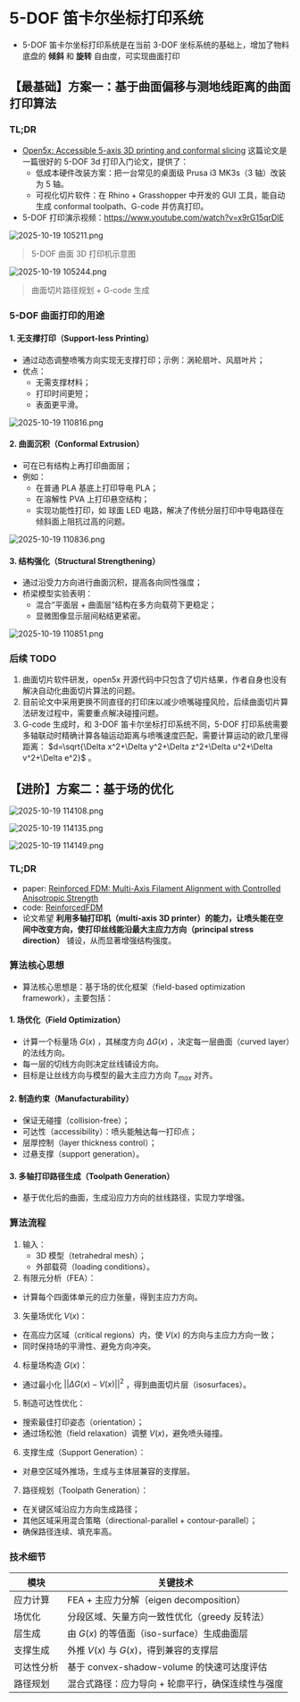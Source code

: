 # 5-DOF 笛卡尔坐标打印系统

- 5-DOF 笛卡尔坐标打印系统是在当前 3-DOF 坐标系统的基础上，增加了物料底盘的 **倾斜** 和 **旋转** 自由度，可实现曲面打印
## 【最基础】方案一：基于曲面偏移与测地线距离的曲面打印算法
### TL;DR
- [Open5x: Accessible 5-axis 3D printing and conformal slicing](https://arxiv.org/pdf/2202.11426) 这篇论文是一篇很好的 5-DOF 3d 打印入门论文，提供了：
  - 低成本硬件改装方案：把一台常见的桌面级 Prusa i3 MK3s（3 轴）改装为 5 轴。
  - 可视化切片软件：在 Rhino + Grasshopper 中开发的 GUI 工具，能自动生成 conformal toolpath、G-code 并仿真打印。
- 5-DOF 打印演示视频：https://www.youtube.com/watch?v=x9rG15qrDIE

![ 2025-10-19 105211.png](https://s2.loli.net/2025/10/19/fXwmNaJzxBDAd4j.png)
> 5-DOF 曲面 3D 打印机示意图

![ 2025-10-19 105244.png](https://s2.loli.net/2025/10/19/dfFhAVzl6Ckpecg.png)
> 曲面切片路径规划 + G-code 生成

### 5-DOF 曲面打印的用途
#### 1. 无支撑打印（Support-less Printing）
- 通过动态调整喷嘴方向实现无支撑打印；示例：涡轮扇叶、风扇叶片；
- 优点：
  - 无需支撑材料；
  - 打印时间更短；
  - 表面更平滑。

![ 2025-10-19 110816.png](https://s2.loli.net/2025/10/19/qIdayfr6Nl2CuL8.png)

#### 2. 曲面沉积（Conformal Extrusion）
- 可在已有结构上再打印曲面层；
- 例如：
  - 在普通 PLA 基底上打印导电 PLA；
  - 在溶解性 PVA 上打印悬空结构；
  - 实现功能性打印，如 球面 LED 电路，解决了传统分层打印中导电路径在倾斜面上阻抗过高的问题。

![ 2025-10-19 110836.png](https://s2.loli.net/2025/10/19/epF92UthLXbkTw4.png)

#### 3. 结构强化（Structural Strengthening）
- 通过沿受力方向进行曲面沉积，提高各向同性强度；
- 桥梁模型实验表明：
  - 混合“平面层 + 曲面层”结构在多方向载荷下更稳定；
  - 显微图像显示层间粘结更紧密。
 
![ 2025-10-19 110851.png](https://s2.loli.net/2025/10/19/4T8wcryNuYbjMVq.png)

### 后续 TODO
1. 曲面切片软件研发，open5x 开源代码中只包含了切片结果，作者自身也没有解决自动化曲面切片算法的问题。
2. 目前论文中采用更换不同直径的打印床以减少喷嘴碰撞风险，后续曲面切片算法研发过程中，需要重点解决碰撞问题。
3. G-code 生成时，和 3-DOF 笛卡尔坐标打印系统不同，5-DOF 打印系统需要多轴联动时精确计算各轴运动距离与喷嘴速度匹配，需要计算运动的欧几里得距离： $d=\sqrt{\Delta x^2+\Delta y^2+\Delta z^2+\Delta u^2+\Delta v^2+\Delta e^2}$ 。

## 【进阶】方案二：基于场的优化

![ 2025-10-19 114108.png](https://s2.loli.net/2025/10/19/W2mprqIGDXLsz35.png)

![ 2025-10-19 114135.png](https://s2.loli.net/2025/10/19/jHASmsWbnDai5Ic.png)

![ 2025-10-19 114149.png](https://s2.loli.net/2025/10/19/5ISHKYhwvaQtODU.png)
### TL;DR
- paper: [Reinforced FDM: Multi-Axis Filament Alignment with Controlled  Anisotropic Strength](https://mewangcl.github.io/pubs/SIGAsia2020ReinforcedFDM.pdf)
- code: [ReinforcedFDM](https://github.com/GuoxinFang/ReinforcedFDM)
- 论文希望 **利用多轴打印机（multi-axis 3D printer）的能力，让喷头能在空间中改变方向，使打印丝线能沿最大主应力方向（principal stress direction）** 铺设，从而显著增强结构强度。
### 算法核心思想
- 算法核心思想是：基于场的优化框架（field-based optimization framework），主要包括：
#### 1. 场优化（Field Optimization）
- 计算一个标量场 $G(x)$ ，其梯度方向 $\Delta G(x)$ ，决定每一层曲面（curved layer）的法线方向。
- 每一层的切线方向则决定丝线铺设方向。
- 目标是让丝线方向与模型的最大主应力方向 $T_{max}$ 对齐。
#### 2. 制造约束（Manufacturability）
- 保证无碰撞（collision-free）；
- 可达性（accessibility）：喷头能触达每一打印点；
- 层厚控制（layer thickness control）；
- 过悬支撑（support generation）。
#### 3. 多轴打印路径生成（Toolpath Generation）
- 基于优化后的曲面，生成沿应力方向的丝线路径，实现力学增强。
### 算法流程
1. 输入：
    - 3D 模型（tetrahedral mesh）；
    - 外部载荷（loading conditions）。
2. 有限元分析（FEA）：
  - 计算每个四面体单元的应力张量，得到主应力方向。
3. 矢量场优化 $V(x)$：
  - 在高应力区域（critical regions）内，使 $V(x)$ 的方向与主应力方向一致；
  - 同时保持场的平滑性、避免方向冲突。
4. 标量场构造 $G(x)$：
  - 通过最小化 $||\Delta G(x)-V(x)||^2$ ，得到曲面切片层（isosurfaces）。
5. 制造可达性优化：
  - 搜索最佳打印姿态（orientation）；
  - 通过场松弛（field relaxation）调整 $V(x)$，避免喷头碰撞。
6. 支撑生成（Support Generation）：
  - 对悬空区域外推场，生成与主体层兼容的支撑层。
7. 路径规划（Toolpath Generation）：
  - 在关键区域沿应力方向生成路径；
  - 其他区域采用混合策略（directional-parallel + contour-parallel）；
  - 确保路径连续、填充率高。
### 技术细节
模块	|关键技术
---|---
应力计算|	FEA + 主应力分解（eigen decomposition）
场优化|	分段区域、矢量方向一致性优化（greedy 反转法）
层生成	|由 $G(x)$ 的等值面（iso-surface）生成曲面层
支撑生成	|外推 $V(x)$ 与 $G(x)$，得到兼容的支撑层
可达性分析|	基于 convex-shadow-volume 的快速可达度评估
路径规划|	混合式路径：应力导向 + 轮廓平行，确保连续性与强度
